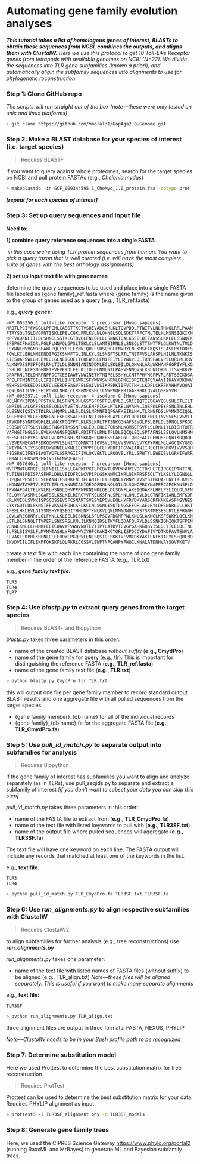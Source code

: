 # Automating gene family evolution analyses

**_This tutorial takes a list of homologous genes of interest, BLASTs to obtain these sequences from NCBI, combines the outputs, and aligns them with ClustalW._** _Here we use this protocol to get 10 Toll-Like Receptor genes from tetrapods with available genomes on NCBI (N=22). We divide the sequences into TLR gene subfamilies (known a priori), and automatically aligin the subfamily sequences into alignments  to use for phylogenetic reconstruction_



### Step 1: Clone GitHub repo

_The scripts will run straight out of the box (note—these were only tested on unix and linux platforms)_

```bash
> git clone https://github.com/mmoral31/GopAga2.0-Genome.git
```



### Step 2: Make a BLAST database for your species of interest (i.e. target species)

> Requires BLAST+

if you want to query against whole proteomes, search for the target species on NCBI and pull protein FASTAs (e.g., *Chelonia mydas*)

```bash
> makeblastdb -in GCF_000344595.1_CheMyd_1.0_protein.faa -dbtype prot -parse_seqids -out CmydPro
```

**_[repeat for each species of interest]_**



### Step 3: Set up query sequences and input file

**Need to:** 

**1) combine query reference sequences into a single FASTA**

​	_in this case we’re using TLR protein sequences from human. You want to pick a query taxon that is well curated (i.e. will have the most complete suite of genes with the best orthology assignments)_

**2) set up input text file with gene names**

determine the query sequences to be used and place into a single FASTA file labeled as {gene family}_ref.fasta where {gene family} is the name given to the group of genes used as a query (e.g., TLR_ref.fasta)

e.g., **_query genes:_**

```
>NP_003256.1 toll-like receptor 3 precursor [Homo sapiens]
MRQTLPCIYFWGGLLPFGMLCASSTTKCTVSHEVADCSHLKLTQVPDDLPTNITVLNLTHNQLRRLPAAN
FTRYSQLTSLDVGFNTISKLEPELCQKLPMLKVLNLQHNELSQLSDKTFAFCTNLTELHLMSNSIQKIKN
NPFVKQKNLITLDLSHNGLSSTKLGTQVQLENLQELLLSNNKIQALKSEELDIFANSSLKKLELSSNQIK
EFSPGCFHAIGRLFGLFLNNVQLGPSLTEKLCLELANTSIRNLSLSNSQLSTTSNTTFLGLKWTNLTMLD
LSYNNLNVVGNDSFAWLPQLEYFFLEYNNIQHLFSHSLHGLFNVRYLNLKRSFTKQSISLASLPKIDDFS
FQWLKCLEHLNMEDNDIPGIKSNMFTGLINLKYLSLSNSFTSLRTLTNETFVSLAHSPLHILNLTKNKIS
KIESDAFSWLGHLEVLDLGLNEIGQELTGQEWRGLENIFEIYLSYNKYLQLTRNSFALVPSLQRLMLRRV
ALKNVDSSPSPFQPLRNLTILDLSNNNIANINDDMLEGLEKLEILDLQHNNLARLWKHANPGGPIYFLKG
LSHLHILNLESNGFDEIPVEVFKDLFELKIIDLGLNNLNTLPASVFNNQVSLKSLNLQKNLITSVEKKVF
GPAFRNLTELDMRFNPFDCTCESIAWFVNWINETHTNIPELSSHYLCNTPPHYHGFPVRLFDTSSCKDSA
PFELFFMINTSILLIFIFIVLLIHFEGWRISFYWNVSVHRVLGFKEIDRQTEQFEYAAYIIHAYKDKDWV
WEHFSSMEKEDQSLKFCLEERDFEAGVFELEAIVNSIKRSRKIIFVITHHLLKDPLCKRFKVHHAVQQAI
EQNLDSIILVFLEEIPDYKLNHALCLRRGMFKSHCILNWPVQKERIGAFRHKLQVALGSKNSVH
>NP_003257.1 toll-like receptor 4 isoform C [Homo sapiens]
MELNFYKIPDNLPFSTKNLDLSFNPLRHLGSYSFFSFPELQVLDLSRCEIQTIEDGAYQSLSHLSTLILT
GNPIQSLALGAFSGLSSLQKLVAVETNLASLENFPIGHLKTLKELNVAHNLIQSFKLPEYFSNLTNLEHL
DLSSNKIQSIYCTDLRVLHQMPLLNLSLDLSLNPMNFIQPGAFKEIRLHKLTLRNNFDSLNVMKTCIQGL
AGLEVHRLVLGEFRNEGNLEKFDKSALEGLCNLTIEEFRLAYLDYYLDDIIDLFNCLTNVSSFSLVSVTI
ERVKDFSYNFGWQHLELVNCKFGQFPTLKLKSLKRLTFTSNKGGNAFSEVDLPSLEFLDLSRNGLSFKGC
CSQSDFGTTSLKYLDLSFNGVITMSSNFLGLEQLEHLDFQHSNLKQMSEFSVFLSLRNLIYLDISHTHTR
VAFNGIFNGLSSLEVLKMAGNSFQENFLPDIFTELRNLTFLDLSQCQLEQLSPTAFNSLSSLQVLNMSHN
NFFSLDTFPYKCLNSLQVLDYSLNHIMTSKKQELQHFPSSLAFLNLTQNDFACTCEHQSFLQWIKDQRQL
LVEVERMECATPSDKQGMPVLSLNITCQMNKTIIGVSVLSVLVVSVVAVLVYKFYFHLMLLAGCIKYGRG
ENIYDAFVIYSSQDEDWVRNELVKNLEEGVPPFQLCLHYRDFIPGVAIAANIIHEGFHKSRKVIVVVSQH
FIQSRWCIFEYEIAQTWQFLSSRAGIIFIVLQKVEKTLLRQQVELYRLLSRNTYLEWEDSVLGRHIFWRR
LRKALLDGKSWNPEGTVGTGCNWQEATSI
>NP_057646.1 toll-like receptor 7 precursor [Homo sapiens]
MVFPMWTLKRQILILFNIILISKLLGARWFPKTLPCDVTLDVPKNHVIVDCTDKHLTEIPGGIPTNTTNL
TLTINHIPDISPASFHRLDHLVEIDFRCNCVPIPLGSKNNMCIKRLQIKPRSFSGLTYLKSLYLDGNQLL
EIPQGLPPSLQLLSLEANNIFSIRKENLTELANIEILYLGQNCYYRNPCYVSYSIEKDAFLNLTKLKVLS
LKDNNVTAVPTVLPSTLTELYLYNNMIAKIQEDDFNNLNQLQILDLSGNCPRCYNAPFPCAPCKNNSPLQ
IPVNAFDALTELKVLRLHSNSLQHVPPRWFKNINKLQELDLSQNFLAKEIGDAKFLHFLPSLIQLDLSFN
FELQVYRASMNLSQAFSSLKSLKILRIRGYVFKELKSFNLSPLHNLQNLEVLDLGTNFIKIANLSMFKQF
KRLKVIDLSVNKISPSGDSSEVGFCSNARTSVESYEPQVLEQLHYFRYDKYARSCRFKNKEASFMSVNES
CYKYGQTLDLSKNSIFFVKSSDFQHLSFLKCLNLSGNLISQTLNGSEFQPLAELRYLDFSNNRLDLLHST
AFEELHKLEVLDISSNSHYFQSEGITHMLNFTKNLKVLQKLMMNDNDISSSTSRTMESESLRTLEFRGNH
LDVLWREGDNRYLQLFKNLLKLEELDISKNSLSFLPSGVFDGMPPNLKNLSLAKNGLKSFSWKKLQCLKN
LETLDLSHNQLTTVPERLSNCSRSLKNLILKNNQIRSLTKYFLQDAFQLRYLDLSSNKIQMIQKTSFPEN
VLNNLKMLLLHHNRFLCTCDAVWFVWWVNHTEVTIPYLATDVTCVGPGAHKGQSVISLDLYTCELDLTNL
ILFSLSISVSLFLMVMMTASHLYFWDVWYIYHFCKAKIKGYQRLISPDCCYDAFIVYDTKDPAVTEWVLA
ELVAKLEDPREKHFNLCLEERDWLPGQPVLENLSQSIQLSKKTVFVMTDKYAKTENFKIAFYLSHQRLMD
EKVDVIILIFLEKPFQKSKFLQLRKRLCGSSVLEWPTNPQAHPYFWQCLKNALATDNHVAYSQVFKETV
```

create a text file with each line containing the name of one gene family member in the order of the reference FASTA (e.g., TLR.txt)

e.g., **_gene family text file:_**

```
TLR3
TLR4
TLR7
```



### Step 4: Use _blastp.py_ to extract query genes from the target species

> Requires BLAST+ and Biopython

_blastp.py_ takes three parameters in this order:

- name of the created BLAST database _without suffix_ (**e.g., CmydPro**)
- name of the gene family for query (e.g., tlr). This is important for distinguishing the reference FASTA (**e.g., TLR_ref.fasta**)
- name of the gene family text file (**e.g., TLR.txt**)

```bash
> python blastp.py CmydPro tlr TLR.txt
```

this will output one file per gene family member to record standard output BLAST results and one aggregate file with all pulled sequences from the target species.

- {gene family member}_{db name} for all of the individual records
- {gene family}_{db name}.fa for the aggregate FASTA file (**e.g., TLR_CmydPro.fa**)



### Step 5: Use _pull_id_match.py_ to separate output into subfamilies for analysis

> Requires Biopython

if the gene family of interest has subfamilies you want to align and analyze separately (as in TLRs), use pull_seqids.py to separate and extract a subfamily of interest _[if you don’t want to subset your data you can skip this step]_

_pull_id_match.py_ takes three parameters in this order:

- name of the FASTA file to extract from (**e.g., TLR_CmydPro.fa**)
- name of the text file with listed keywords to pull with (**e.g., TLR3SF.txt**)
- name of the output file where pulled sequences will aggregate (**e.g., TLR3SF.fa**)

The text file will have one keyword on each line. The FASTA output will include any records that matched at least one of the keywords in the list.

e.g., **text file:**

```
TLR3
TLR4
```

```bash
> python pull_id_match.py TLR_CmydPro.fa TLR3SF.txt TLR3SF.fa
```



### Step 6: Use _run_alignments.py_ to align respective subfamilies with ClustalW

> Requires ClustalW2

to align subfamilies for further analysis (e.g., tree reconstructions) use **_run_alignments.py_** 

_run_alignments.py_ takes one parameter:

- name of the text file with listed names of FASTA files (without suffix) to be aligned (e.g., TLR_align.txt) _Note—these files will be aligned separately. This is useful if you want to make many separate alignments_

e.g., **text file:**

```
TLR3SF
```

```bash
> python run_alignments.py TLR_align.txt
```

three alignment files are output in three formats: FASTA, NEXUS, PHYLIP

_Note—ClustalW needs to be in your Bash profile path to be recognized_



### Step 7: Determine substitution model

Here we used Prottest to determine the best substitution matrix for tree reconstruction

> Requires ProtTest

Prottest can be used to determine the best substitution matrix for your data. Requires PHYLIP alignment as input.

```bash
> prottest3 -i TLR3SF_alignment.phy -o TLR3SF_models
```



### Step 8: Generate gene family trees 

Here, we used the CIPRES Science Gateway https://www.phylo.org/portal2 (running RaxxML and MrBayes) to generate ML and Bayesian subfamily trees.

